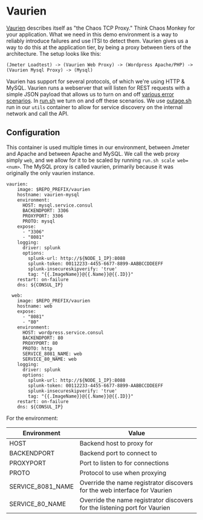 # Vaurien

[Vaurien](http://vaurien.readthedocs.org/) describes itself as "the Chaos TCP Proxy."  Think Chaos Monkey for your application.  What we need in this demo environment is a way to reliably introduce failures and use ITSI to detect them.  Vaurien gives us a way to do this at the application tier, by being a proxy between tiers of the architecture.  The setup looks like this:

	(Jmeter Loadtest) -> (Vaurien Web Proxy) -> (Wordpress Apache/PHP) -> (Vaurien Mysql Proxy) -> (Mysql) 

Vaurien has support for several protocols, of which we're using HTTP & MySQL.  Vaurien runs a webserver that will listen for REST requests with a simple JSON payload that allows us to turn on and off [various error scenarios](http://vaurien.readthedocs.org/en/1.8/behaviors.html).  In [run.sh](../run.sh) we turn on and off these scenarios.  We use [outage.sh](../utils/outage.sh) run in our `utils` container to allow for service discovery on the internal network and call the API.

## Configuration

This container is used multiple times in our environment, between Jmeter and Apache and between Apache and MySQL.  We call the web proxy simply `web`, and we allow for it to be scaled by running `run.sh scale web=<num>`.  The MySQL proxy is called vaurien, primarily because it was originally the only vaurien instance.

	vaurien:
	    image: $REPO_PREFIX/vaurien
	    hostname: vaurien-mysql
	    environment:
	      HOST: mysql.service.consul
	      BACKENDPORT: 3306
	      PROXYPORT: 3306
	      PROTO: mysql
	    expose:
	      - "3306"
	      - "8081"
	    logging:
	      driver: splunk
	      options: 
	        splunk-url: http://${NODE_1_IP}:8088
	        splunk-token: 00112233-4455-6677-8899-AABBCCDDEEFF
	        splunk-insecureskipverify: 'true'
	        tag: "{{.ImageName}}@{{.Name}}@{{.ID}}"
	    restart: on-failure
	    dns: ${CONSUL_IP}

	  web:
	    image: $REPO_PREFIX/vaurien
	    hostname: web
	    expose:
	      - "8081"
	      - "80"
	    environment:
	      HOST: wordpress.service.consul
	      BACKENDPORT: 80
	      PROXYPORT: 80
	      PROTO: http
	      SERVICE_8081_NAME: web
	      SERVICE_80_NAME: web
	    logging:
	      driver: splunk
	      options: 
	        splunk-url: http://${NODE_1_IP}:8088
	        splunk-token: 00112233-4455-6677-8899-AABBCCDDEEFF
	        splunk-insecureskipverify: 'true'
	        tag: "{{.ImageName}}@{{.Name}}@{{.ID}}"
	    restart: on-failure
	    dns: ${CONSUL_IP}

For the environment:

|  Environment 	|   Value	|
|---	|---	|
|   HOST	|   Backend host to proxy for	|
|   BACKENDPORT	|   Backend port to connect to	|
|   PROXYPORT	|   Port to listen to for connections	|
|   PROTO	|   Protocol to use when proxying	|
|   SERVICE\_8081\_NAME	|   Override the name registrator discovers for the web interface for Vaurien	|
|   SERVICE\_80\_NAME	|   Override the name registrator discovers for the listening port for Vaurien	|